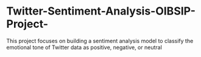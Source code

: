# Twitter-Sentiment-Analysis-OIBSIP-Project-
This project focuses on building a sentiment analysis model to classify the emotional tone of Twitter data as positive, negative, or neutral
